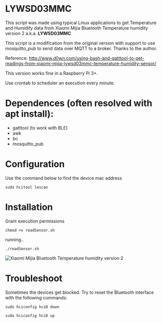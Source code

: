 # LYWSD03MMC
This script was made using typical Linux applications to get Temperature and Humidify data from Xiaomi Mijia Bluetooth Temperature humidity version 2 a.k.a. **LYWSD03MMC**

This script is a modification from the original version with support to use mosquitto_pub to send data over MQTT to a broker.
Thanks to the author.

Reference: http://www.d0wn.com/using-bash-and-gatttool-to-get-readings-from-xiaomi-mijia-lywsd03mmc-temperature-humidity-sensor/

This version works fine in a Raspberry Pi 3+.

Use crontab to scheduler an execution every minute.

# Dependences (often resolved with apt install):
  - gatttool (to work with BLE)
  - awk
  - bc
  - mosquitto_pub


# Configuration
Use the command below to find the device mac address 

```
sudo hcitool lescan
```

# Installation

Grant execution permissions
```
chmod +x readSensor.sh
``` 
running..
```
./readSensor.sh
```


![Xiaomi Mijia Bluetooth Temperature humidity version 2](https://raw.githubusercontent.com/thiagogalvao/LYWSD03MMC/master/LYWSD03MMC-Device.jpg)


# Troubleshoot
Sometimes the devices get blocked. Try to reset the Bluetooth interface with the following commands:
```
sudo hciconfig hci0 down

sudo hciconfig hci0 up
```
